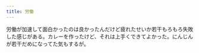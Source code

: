 ```yaml
---
title: 労働
---
```


労働が加速して面白かったのは良かったんだけど疲れたせいか若干もろもろ失敗した感じがある。カレーを作ったけど、それは上手くできてよかった。にんじんが若干だめになってた気もするが。